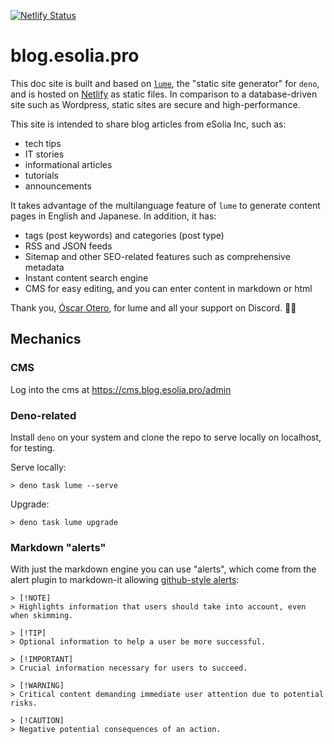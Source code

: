 [![Netlify Status](https://api.netlify.com/api/v1/badges/7bfb45da-9787-468c-bb64-158e43108f49/deploy-status)](https://app.netlify.com/sites/blog-esolia-pro/deploys)

# blog.esolia.pro

This doc site is built and based on [`lume`](https://lume.land/), the "static site generator" for `deno`, and is hosted on [Netlify](https://netlify.com) as static files. In comparison to a database-driven site such as Wordpress, static sites are secure and high-performance.

This site is intended to share blog articles from eSolia Inc, such as: 

* tech tips
* IT stories
* informational articles 
* tutorials
* announcements

It takes advantage of the multilanguage feature of `lume` to generate content pages in English and Japanese. In addition, it has: 

* tags (post keywords) and categories (post type)
* RSS and JSON feeds
* Sitemap and other SEO-related features such as comprehensive metadata
* Instant content search engine
* CMS for easy editing, and you can enter content in markdown or html

Thank you, [Óscar Otero](https://github.com/oscarotero), for lume and all your support on Discord. 🙏🏻

## Mechanics
### CMS

Log into the cms at https://cms.blog.esolia.pro/admin 

### Deno-related
Install `deno` on your system and clone the repo to serve locally on localhost, for testing.

Serve locally:

```
> deno task lume --serve
```

Upgrade:

```
> deno task lume upgrade
```

### Markdown "alerts"
With just the markdown engine you can use "alerts", which come from the alert plugin to markdown-it allowing [github-style alerts](https://github.com/orgs/community/discussions/16925):

```
> [!NOTE]  
> Highlights information that users should take into account, even when skimming.

> [!TIP]
> Optional information to help a user be more successful.

> [!IMPORTANT]  
> Crucial information necessary for users to succeed.

> [!WARNING]  
> Critical content demanding immediate user attention due to potential risks.

> [!CAUTION]
> Negative potential consequences of an action.
```
